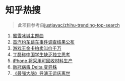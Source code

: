 # 知乎热搜

> 此项目参考自[justjavac/zhihu-trending-top-search](https://github.com/justjavac/zhihu-trending-top-search/blob/main/utils.ts)

<!-- BEGIN -->
  <!-- 最后更新时间:Tue Jun 22 2021 05:13:08 GMT+0000 (Coordinated Universal Time) -->
  1. [蜜雪冰城主题曲](https://www.zhihu.com/search?q=蜜雪冰城)
1. [首汽约车跳车事件调查结果公布](https://www.zhihu.com/search?q=首汽约车)
1. [游戏王金卡拍卖叫价千万](https://www.zhihu.com/search?q=游戏王)
1. [丁磊称中国学生缺乏独立思考](https://www.zhihu.com/search?q=丁磊)
1. [iPhone 将采用可回收材料生产](https://www.zhihu.com/search?q=苹果)
1. [新冠病毒 Delta 变异株](https://www.zhihu.com/search?q=新冠病毒)
1. [《最强大脑》导演王运庆离世](https://www.zhihu.com/search?q=最强大脑导演王运庆)
  <!-- END -->